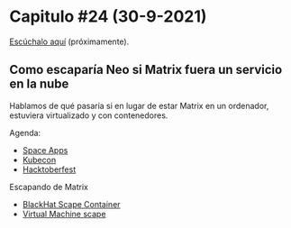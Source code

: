 # Capitulo #24 (30-9-2021)
[Escúchalo aquí](https://www.youtube.com/channel/UCvsEafNhlOEd5OZJFbVg0-g) (próximamente).

## Como escaparía Neo si Matrix fuera un servicio en la nube
Hablamos de qué pasaría si en lugar de estar Matrix en un ordenador, estuviera virtualizado y con contenedores. 

Agenda: 
- [Space Apps](https://spaceappszgz.github.io/)
- [Kubecon](https://events.linuxfoundation.org/kubecon-cloudnativecon-europe/)
- [Hacktoberfest](https://hacktoberfest.digitalocean.com/)

Escapando de Matrix
- [BlackHat Scape Container](https://www.youtube.com/watch?v=jFlqVe11eeM)
- [Virtual Machine scape](https://en.wikipedia.org/wiki/Virtual_machine_escape)